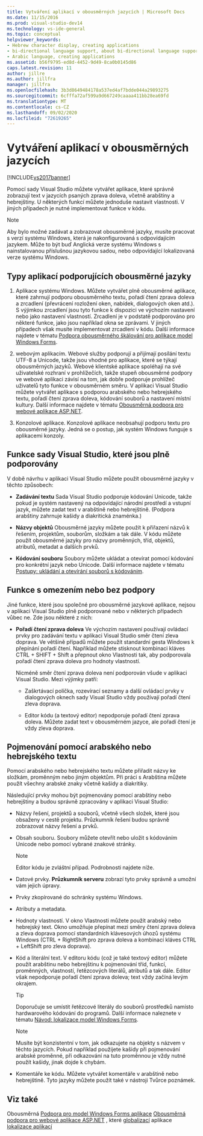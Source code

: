 ```yaml
---
title: Vytváření aplikací v obousměrných jazycích | Microsoft Docs
ms.date: 11/15/2016
ms.prod: visual-studio-dev14
ms.technology: vs-ide-general
ms.topic: conceptual
helpviewer_keywords:
- Hebrew character display, creating applications
- bi-directional language support, about bi-directional language support
- Arabic language, creating applications
ms.assetid: b56f9795-ed8d-4452-9d49-8ca0b0145d86
caps.latest.revision: 11
author: jillre
ms.author: jillfra
manager: jillfra
ms.openlocfilehash: 3b3d8649484178a537ed4af7bdde044a29893275
ms.sourcegitcommit: 6cfffa72af599a9d667249caaaa411bb28ea69fd
ms.translationtype: MT
ms.contentlocale: cs-CZ
ms.lasthandoff: 09/02/2020
ms.locfileid: "72619265"
---
```

# <a name="creating-applications-in-bi-directional-languages"></a>Vytváření aplikací v obousměrných jazycích
[!INCLUDE[vs2017banner](../includes/vs2017banner.md)]

Pomocí sady Visual Studio můžete vytvářet aplikace, které správně zobrazují text v jazycích psaných zprava doleva, včetně arabštiny a hebrejštiny. U některých funkcí můžete jednoduše nastavit vlastnosti. V jiných případech je nutné implementovat funkce v kódu.

> [!NOTE]
> Aby bylo možné zadávat a zobrazovat obousměrné jazyky, musíte pracovat s verzí systému Windows, která je nakonfigurovaná s odpovídajícím jazykem. Může to být buď Anglická verze systému Windows s nainstalovanou příslušnou jazykovou sadou, nebo odpovídající lokalizovaná verze systému Windows.

## <a name="types-of-application-that-support-bi-directional-languages"></a>Typy aplikací podporujících obousměrné jazyky

1. Aplikace systému Windows. Můžete vytvářet plně obousměrné aplikace, které zahrnují podporu obousměrného textu, pořadí čtení zprava doleva a zrcadlení (převrácení rozložení oken, nabídek, dialogových oken atd.). S výjimkou zrcadlení jsou tyto funkce k dispozici ve výchozím nastavení nebo jako nastavení vlastností. Zrcadlení je v podstatě podporováno pro některé funkce, jako jsou například okna se zprávami. V jiných případech však musíte implementovat zrcadlení v kódu. Další informace najdete v tématu [Podpora obousměrného škálování pro aplikace model Windows Forms](https://msdn.microsoft.com/library/7b622fa4-f390-4e4d-b624-83a1917cccf2).

2. webovým aplikacím. Webové služby podporují a přijímají posílání textu UTF-8 a Unicode, takže jsou vhodné pro aplikace, které se týkají obousměrných jazyků. Webové klientské aplikace spoléhají na své uživatelské rozhraní v prohlížečích, takže stupeň obousměrné podpory ve webové aplikaci závisí na tom, jak dobře podporuje prohlížeč uživatelů tyto funkce v obousměrném směru. V aplikaci Visual Studio můžete vytvářet aplikace s podporou arabského nebo hebrejského textu, pořadí čtení zprava doleva, kódování souborů a nastavení místní kultury. Další informace najdete v tématu [Obousměrná podpora pro webové aplikace ASP.NET](https://msdn.microsoft.com/library/5576f9b1-9b86-41ef-8354-092d366bcd03).

3. Konzolové aplikace. Konzolové aplikace neobsahují podporu textu pro obousměrné jazyky. Jedná se o postup, jak systém Windows funguje s aplikacemi konzoly.

## <a name="visual-studio-features-that-are-fully-supported"></a>Funkce sady Visual Studio, které jsou plně podporovány
 V době návrhu v aplikaci Visual Studio můžete použít obousměrné jazyky v těchto způsobech:

- **Zadávání textu** Sada Visual Studio podporuje kódování Unicode, takže pokud je systém nastavený na odpovídající národní prostředí a vstupní jazyk, můžete zadat text v arabštině nebo hebrejštině. (Podpora arabštiny zahrnuje kašidy a diakritická znaménka.)

- **Názvy objektů** Obousměrné jazyky můžete použít k přiřazení názvů k řešením, projektům, souborům, složkám a tak dále. V kódu můžete použít obousměrné jazyky pro názvy proměnných, tříd, objektů, atributů, metadat a dalších prvků.

- **Kódování souboru** Soubory můžete ukládat a otevírat pomocí kódování pro konkrétní jazyk nebo Unicode. Další informace najdete v tématu [Postupy: ukládání a otevírání souborů s kódováním](../ide/how-to-save-and-open-files-with-encoding.md).

## <a name="features-with-limited-or-no-support"></a>Funkce s omezením nebo bez podpory
 Jiné funkce, které jsou společné pro obousměrné jazykové aplikace, nejsou v aplikaci Visual Studio plně podporované nebo v některých případech vůbec ne. Zde jsou některé z nich:

- **Pořadí čtení zprava doleva** Ve výchozím nastavení používají ovládací prvky pro zadávání textu v aplikaci Visual Studio směr čtení zleva doprava. Ve většině případů můžete použít standardní gesta Windows k přepínání pořadí čtení. Například můžete stisknout kombinaci kláves CTRL + SHIFT + Shift a přepnout okno Vlastnosti tak, aby podporovala pořadí čtení zprava doleva pro hodnoty vlastností.

  Nicméně směr čtení zprava doleva není podporován všude v aplikaci Visual Studio. Mezi výjimky patří:

  - Zaškrtávací políčka, rozevírací seznamy a další ovládací prvky v dialogových oknech sady Visual Studio vždy používají pořadí čtení zleva doprava.

  - Editor kódu (a textový editor) nepodporuje pořadí čtení zprava doleva. Můžete zadat text v obousměrném jazyce, ale pořadí čtení je vždy zleva doprava.

## <a name="naming-things-using-arabic-or-hebrew-text"></a>Pojmenování pomocí arabského nebo hebrejského textu
 Pomocí arabského nebo hebrejského textu můžete přiřadit názvy ke složkám, proměnným nebo jiným objektům. Při práci s Arabština můžete použít všechny arabské znaky včetně kašidy a diakritiky.

 Následující prvky mohou být pojmenovány pomocí arabštiny nebo hebrejštiny a budou správně zpracovány v aplikaci Visual Studio:

- Názvy řešení, projektů a souborů, včetně všech složek, které jsou obsaženy v cestě projektu. Průzkumník řešení budou správně zobrazovat názvy řešení a prvků.

- Obsah souboru. Soubory můžete otevřít nebo uložit s kódováním Unicode nebo pomocí vybrané znakové stránky.

    > [!NOTE]
    > Editor kódu je zvláštní případ. Podrobnosti najdete níže.

- Datové prvky. **Průzkumník serveru** zobrazí tyto prvky správně a umožní vám jejich úpravy.

- Prvky zkopírované do schránky systému Windows.

- Atributy a metadata.

- Hodnoty vlastností. V okno Vlastnosti můžete použít arabský nebo hebrejský text. Okno umožňuje přepínat mezi směry čtení zprava doleva a zleva doprava pomocí standardních klávesových úhozů systému Windows (CTRL + RightShift pro zprava doleva a kombinací kláves CTRL + LeftShift pro zleva doprava).

- Kód a literální text. V editoru kódu (což je také textový editor) můžete použít arabštinu nebo hebrejštinu k pojmenování tříd, funkcí, proměnných, vlastností, řetězcových literálů, atributů a tak dále. Editor však nepodporuje pořadí čtení zprava doleva; text vždy začíná levým okrajem.

    > [!TIP]
    > Doporučuje se umístit řetězcové literály do souborů prostředků namísto hardwarového kódování do programů. Další informace naleznete v tématu [Návod: lokalizace model Windows Forms](https://msdn.microsoft.com/9a96220d-a19b-4de0-9f48-01e5d82679e5).

    > [!NOTE]
    > Musíte být konzistentní v tom, jak odkazujete na objekty s názvem v těchto jazycích. Pokud například použijete kašidy při pojmenování arabské proměnné, při odkazování na tuto proměnnou je vždy nutné použít kašidy, jinak dojde k chybám.

- Komentáře ke kódu. Můžete vytvářet komentáře v arabštině nebo hebrejštině. Tyto jazyky můžete použít také v nástroji Tvůrce poznámek.

## <a name="see-also"></a>Viz také
 Obousměrná [Podpora pro model Windows Forms aplikace](https://msdn.microsoft.com/library/7b622fa4-f390-4e4d-b624-83a1917cccf2) [Obousměrná podpora pro webové aplikace ASP.NET](https://msdn.microsoft.com/library/5576f9b1-9b86-41ef-8354-092d366bcd03) , které [globalizací](../ide/globalizing-applications.md) aplikace [lokalizace aplikací](../ide/localizing-applications.md)
